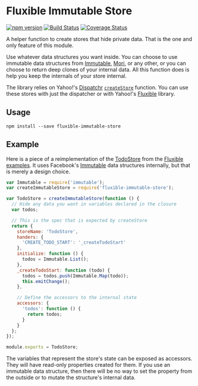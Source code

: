 # Fluxible Immutable Store

[![npm version](https://badge.fury.io/js/fluxible-immutable-store.svg)](http://badge.fury.io/js/fluxible-immutable-store)
[![Build Status](https://travis-ci.org/jeffkole/fluxible-immutable-store.svg?branch=master)](https://travis-ci.org/jeffkole/fluxible-immutable-store)
[![Coverage Status](https://coveralls.io/repos/jeffkole/fluxible-immutable-store/badge.svg)](https://coveralls.io/r/jeffkole/fluxible-immutable-store)

A helper function to create stores that hide private data.  That is the one and
only feature of this module.

Use whatever data structures you want inside.  You can choose to use immutable
data structures from [Immutable][immutable], [Mori][mori], or any other, or you
can choose to return deep clones of your internal data.  All this function does
is help you keep the internals of your store internal.

The library relies on Yahoo!'s [Dispatchr][dispatchr]
[`createStore`][createStore] function.  You can use these stores with just the
dispatcher or with Yahoo!'s [Fluxible][fluxible] library.

## Usage

```
npm install --save fluxible-immutable-store
```

## Example

Here is a piece of a reimplementation of the [TodoStore][todostore] from the
[Fluxible examples][fexamples].  It uses Facebook's [Immutable][immutable] data
structures internally, but that is merely a design choice.

```javascript
var Immutable = require('immutable');
var createImmutableStore = require('fluxible-immutable-store');

var TodoStore = createImmutableStore(function () {
  // Hide any data you want in variables declared in the closure
  var todos;

  // This is the spec that is expected by createStore
  return {
    storeName: 'TodoStore',
    handers: {
      'CREATE_TODO_START': '_createTodoStart'
    },
    initialize: function () {
      todos = Immutable.List();
    },
    _createTodoStart: function (todo) {
      todos = todos.push(Immutable.Map(todo));
      this.emitChange();
    },

    // Define the accessors to the internal state
    accessors: {
      'todos': function () {
        return todos;
      }
    }
  };
});

module.exports = TodoStore;
```

The variables that represent the store's state can be exposed as accessors.
They will have read-only properties created for them.  If you use an immutable
data structure, then there will be no way to set the property from the outside
or to mutate the structure's internal data.

[immutable]: http://facebook.github.io/immutable-js/
[mori]: http://swannodette.github.io/mori/
[dispatchr]: https://github.com/yahoo/dispatchr
[createStore]: https://github.com/yahoo/dispatchr#createstore
[fluxible]: http://www.fluxible.io/
[todostore]: https://github.com/yahoo/flux-examples/blob/master/todo/stores/TodoStore.js
[fexamples]: https://github.com/yahoo/flux-examples

